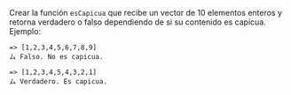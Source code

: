 Crear la función `esCapicua` que recibe un vector de 10 elementos enteros y retorna verdadero o falso dependiendo de si su contenido es capicua. Ejemplo:<br>

``` 
=> [1,2,3,4,5,6,7,8,9]
ム Falso. No es capicua.

=> [1,2,3,4,5,4,3,2,1]
ム Verdadero. Es capicua.
```
